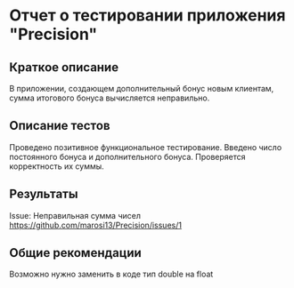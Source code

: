 ﻿# Отчет о тестировании приложения "Precision"

## Краткое описание

В приложении, создающем дополнительный бонус новым клиентам, сумма итогового бонуса вычисляется неправильно.

## Описание тестов

Проведено позитивное функциональное тестирование. Введено число постоянного бонуса и дополнительного бонуса. Проверяется корректность их суммы.

## Результаты

Issue: Неправильная сумма чисел https://github.com/marosi13/Precision/issues/1

## Общие рекомендации
Возможно нужно заменить в коде тип double на float




